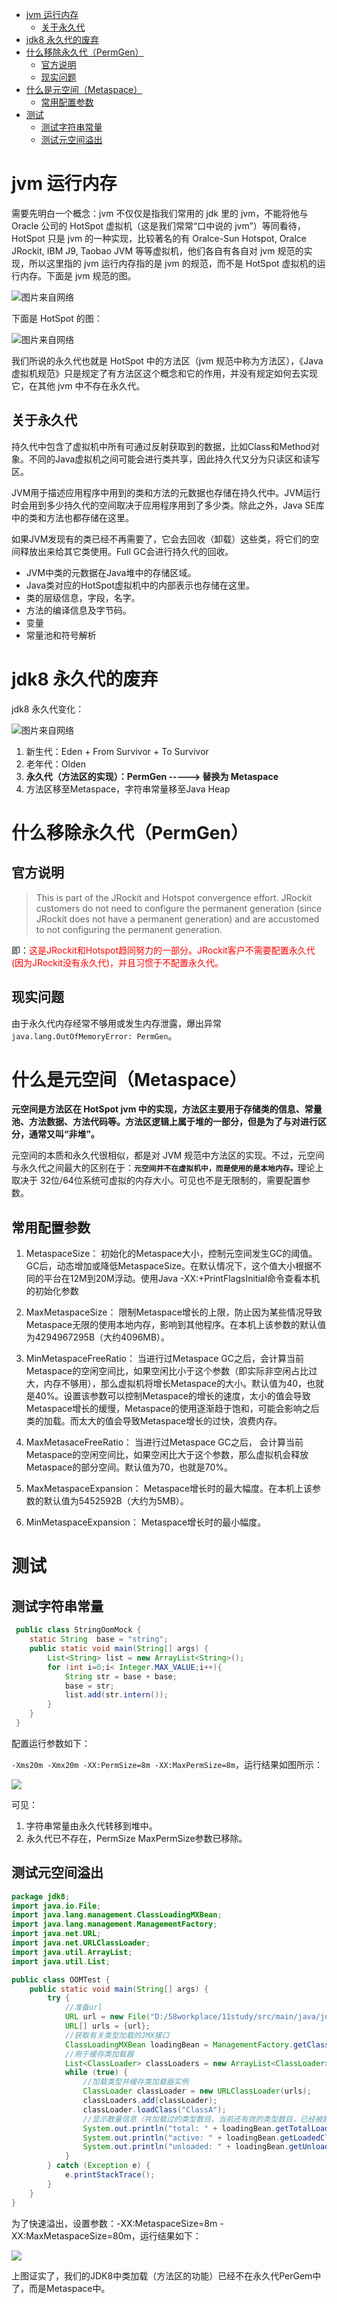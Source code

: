 <!-- MarkdownTOC -->

- [jvm 运行内存](#jvm-%E8%BF%90%E8%A1%8C%E5%86%85%E5%AD%98)
	- [关于永久代](#%E5%85%B3%E4%BA%8E%E6%B0%B8%E4%B9%85%E4%BB%A3)
- [jdk8 永久代的废弃](#jdk8-%E6%B0%B8%E4%B9%85%E4%BB%A3%E7%9A%84%E5%BA%9F%E5%BC%83)
- [什么移除永久代（PermGen）](#%E4%BB%80%E4%B9%88%E7%A7%BB%E9%99%A4%E6%B0%B8%E4%B9%85%E4%BB%A3%EF%BC%88permgen%EF%BC%89)
	- [官方说明](#%E5%AE%98%E6%96%B9%E8%AF%B4%E6%98%8E)
	- [现实问题](#%E7%8E%B0%E5%AE%9E%E9%97%AE%E9%A2%98)
- [什么是元空间（Metaspace）](#%E4%BB%80%E4%B9%88%E6%98%AF%E5%85%83%E7%A9%BA%E9%97%B4%EF%BC%88metaspace%EF%BC%89)
	- [常用配置参数](#%E5%B8%B8%E7%94%A8%E9%85%8D%E7%BD%AE%E5%8F%82%E6%95%B0)
- [测试](#%E6%B5%8B%E8%AF%95)
	- [测试字符串常量](#%E6%B5%8B%E8%AF%95%E5%AD%97%E7%AC%A6%E4%B8%B2%E5%B8%B8%E9%87%8F)
	- [测试元空间溢出](#%E6%B5%8B%E8%AF%95%E5%85%83%E7%A9%BA%E9%97%B4%E6%BA%A2%E5%87%BA)

<!-- /MarkdownTOC -->

<a id="jvm-%E8%BF%90%E8%A1%8C%E5%86%85%E5%AD%98"></a>
# jvm 运行内存

需要先明白一个概念：jvm 不仅仅是指我们常用的 jdk 里的 jvm，不能将他与 Oracle 公司的 HotSpot 虚拟机（这是我们常常“口中说的 jvm”）等同看待，HotSpot 只是 jvm 的一种实现，比较著名的有 Oralce-Sun Hotspot, Oralce JRockit, IBM J9, Taobao JVM 等等虚拟机，他们各自有各自对 jvm 规范的实现，所以这里指的 jvm 运行内存指的是 jvm 的规范，而不是 HotSpot 虚拟机的运行内存。下面是 jvm 规范的图。

![图片来自网络](https://images0.cnblogs.com/i/288799/201405/281726404166686.jpg)

下面是 HotSpot 的图：

![图片来自网络](https://images2015.cnblogs.com/blog/584866/201704/584866-20170426175411428-34722603.png)

我们所说的永久代也就是 HotSpot 中的方法区（jvm 规范中称为方法区），《Java虚拟机规范》只是规定了有方法区这个概念和它的作用，并没有规定如何去实现它，在其他 jvm 中不存在永久代。

<a id="%E5%85%B3%E4%BA%8E%E6%B0%B8%E4%B9%85%E4%BB%A3"></a>
## 关于永久代

持久代中包含了虚拟机中所有可通过反射获取到的数据，比如Class和Method对象。不同的Java虚拟机之间可能会进行类共享，因此持久代又分为只读区和读写区。

JVM用于描述应用程序中用到的类和方法的元数据也存储在持久代中。JVM运行时会用到多少持久代的空间取决于应用程序用到了多少类。除此之外，Java SE库中的类和方法也都存储在这里。

如果JVM发现有的类已经不再需要了，它会去回收（卸载）这些类，将它们的空间释放出来给其它类使用。Full GC会进行持久代的回收。

- JVM中类的元数据在Java堆中的存储区域。
- Java类对应的HotSpot虚拟机中的内部表示也存储在这里。
- 类的层级信息，字段，名字。
- 方法的编译信息及字节码。
- 变量
- 常量池和符号解析

<a id="jdk8-%E6%B0%B8%E4%B9%85%E4%BB%A3%E7%9A%84%E5%BA%9F%E5%BC%83"></a>
# jdk8 永久代的废弃

jdk8 永久代变化：

![图片来自网络](https://images2015.cnblogs.com/blog/584866/201704/584866-20170426154633834-741444326.jpg)

1. 新生代：Eden + From Survivor + To Survivor
2. 老年代：Olden
3. <strong>永久代（方法区的实现）：PermGen -----> 替换为 Metaspace</strong>
4. 方法区移至Metaspace，字符串常量移至Java Heap

<a id="%E4%BB%80%E4%B9%88%E7%A7%BB%E9%99%A4%E6%B0%B8%E4%B9%85%E4%BB%A3%EF%BC%88permgen%EF%BC%89"></a>
# 什么移除永久代（PermGen）

<a id="%E5%AE%98%E6%96%B9%E8%AF%B4%E6%98%8E"></a>
## 官方说明

>This is part of the JRockit and Hotspot convergence effort. JRockit customers do not need to configure the permanent generation (since JRockit does not have a permanent generation) and are accustomed to not configuring the permanent generation.

即：<span style="color:red">这是JRockit和Hotspot趋同努力的一部分。JRockit客户不需要配置永久代(因为JRockit没有永久代)，并且习惯于不配置永久代。</span>

<a id="%E7%8E%B0%E5%AE%9E%E9%97%AE%E9%A2%98"></a>
## 现实问题

由于永久代内存经常不够用或发生内存泄露，爆出异常`java.lang.OutOfMemoryError: PermGen`。

<a id="%E4%BB%80%E4%B9%88%E6%98%AF%E5%85%83%E7%A9%BA%E9%97%B4%EF%BC%88metaspace%EF%BC%89"></a>
# 什么是元空间（Metaspace）

<strong>元空间是方法区在 HotSpot jvm 中的实现，方法区主要用于存储类的信息、常量池、方法数据、方法代码等。方法区逻辑上属于堆的一部分，但是为了与对进行区分，通常又叫“非堆”。</strong>

元空间的本质和永久代很相似，都是对 JVM 规范中方法区的实现。不过，元空间与永久代之间最大的区别在于：<strong>`元空间并不在虚拟机中，而是使用的是本地内存。`</strong>理论上取决于 32位/64位系统可虚拟的内存大小。可见也不是无限制的，需要配置参数。

<a id="%E5%B8%B8%E7%94%A8%E9%85%8D%E7%BD%AE%E5%8F%82%E6%95%B0"></a>
## 常用配置参数

1. MetaspaceSize：
初始化的Metaspace大小，控制元空间发生GC的阈值。GC后，动态增加或降低MetaspaceSize。在默认情况下，这个值大小根据不同的平台在12M到20M浮动。使用Java -XX:+PrintFlagsInitial命令查看本机的初始化参数

2. MaxMetaspaceSize：
限制Metaspace增长的上限，防止因为某些情况导致Metaspace无限的使用本地内存，影响到其他程序。在本机上该参数的默认值为4294967295B（大约4096MB）。

3. MinMetaspaceFreeRatio：
当进行过Metaspace GC之后，会计算当前Metaspace的空闲空间比，如果空闲比小于这个参数（即实际非空闲占比过大，内存不够用），那么虚拟机将增长Metaspace的大小。默认值为40，也就是40%。设置该参数可以控制Metaspace的增长的速度，太小的值会导致Metaspace增长的缓慢，Metaspace的使用逐渐趋于饱和，可能会影响之后类的加载。而太大的值会导致Metaspace增长的过快，浪费内存。

4. MaxMetasaceFreeRatio：
当进行过Metaspace GC之后， 会计算当前Metaspace的空闲空间比，如果空闲比大于这个参数，那么虚拟机会释放Metaspace的部分空间。默认值为70，也就是70%。

5. MaxMetaspaceExpansion：
Metaspace增长时的最大幅度。在本机上该参数的默认值为5452592B（大约为5MB）。

6. MinMetaspaceExpansion：
Metaspace增长时的最小幅度。

<a id="%E6%B5%8B%E8%AF%95"></a>
# 测试

<a id="%E6%B5%8B%E8%AF%95%E5%AD%97%E7%AC%A6%E4%B8%B2%E5%B8%B8%E9%87%8F"></a>
## 测试字符串常量

```java
 public class StringOomMock {
    static String  base = "string";
    public static void main(String[] args) {
        List<String> list = new ArrayList<String>();
        for (int i=0;i< Integer.MAX_VALUE;i++){
            String str = base + base;
            base = str;
            list.add(str.intern());
        }
    }
 }
```
配置运行参数如下：

`-Xms20m -Xmx20m -XX:PermSize=8m -XX:MaxPermSize=8m`，运行结果如图所示：

![](https://images2015.cnblogs.com/blog/584866/201704/584866-20170426184206881-69720212.png)

可见：
1. 字符串常量由永久代转移到堆中。
2. 永久代已不存在，PermSize MaxPermSize参数已移除。

<a id="%E6%B5%8B%E8%AF%95%E5%85%83%E7%A9%BA%E9%97%B4%E6%BA%A2%E5%87%BA"></a>
## 测试元空间溢出

```java
package jdk8;
import java.io.File;
import java.lang.management.ClassLoadingMXBean;
import java.lang.management.ManagementFactory;
import java.net.URL;
import java.net.URLClassLoader;
import java.util.ArrayList;
import java.util.List;

public class OOMTest {  
    public static void main(String[] args) {  
        try {  
            //准备url  
            URL url = new File("D:/58workplace/11study/src/main/java/jdk8").toURI().toURL();  
            URL[] urls = {url};  
            //获取有关类型加载的JMX接口  
            ClassLoadingMXBean loadingBean = ManagementFactory.getClassLoadingMXBean();  
            //用于缓存类加载器  
            List<ClassLoader> classLoaders = new ArrayList<ClassLoader>();  
            while (true) {  
                //加载类型并缓存类加载器实例  
                ClassLoader classLoader = new URLClassLoader(urls);  
                classLoaders.add(classLoader);  
                classLoader.loadClass("ClassA");  
                //显示数量信息（共加载过的类型数目，当前还有效的类型数目，已经被卸载的类型数目）  
                System.out.println("total: " + loadingBean.getTotalLoadedClassCount());  
                System.out.println("active: " + loadingBean.getLoadedClassCount());  
                System.out.println("unloaded: " + loadingBean.getUnloadedClassCount());  
            }  
        } catch (Exception e) {  
            e.printStackTrace();  
        }  
    }  
}  
```

为了快速溢出，设置参数：-XX:MetaspaceSize=8m -XX:MaxMetaspaceSize=80m，运行结果如下：

![](https://images2015.cnblogs.com/blog/584866/201704/584866-20170427095449428-1484864673.png)

上图证实了，我们的JDK8中类加载（方法区的功能）已经不在永久代PerGem中了，而是Metaspace中。